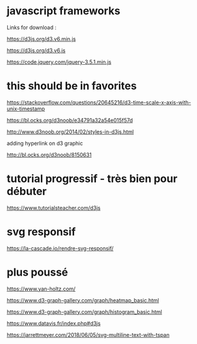 # javascript frameworks

Links for download :

https://d3js.org/d3.v6.min.js

https://d3js.org/d3.v6.js

https://code.jquery.com/jquery-3.5.1.min.js

# this should be in favorites

https://stackoverflow.com/questions/20645216/d3-time-scale-x-axis-with-unix-timestamp

https://bl.ocks.org/d3noob/e34791a32a54e015f57d

http://www.d3noob.org/2014/02/styles-in-d3js.html

adding hyperlink on d3 graphic

http://bl.ocks.org/d3noob/8150631

# tutorial progressif - très bien pour débuter

https://www.tutorialsteacher.com/d3js

# svg responsif

https://la-cascade.io/rendre-svg-responsif/

# plus poussé

https://www.yan-holtz.com/

https://www.d3-graph-gallery.com/graph/heatmap_basic.html

https://www.d3-graph-gallery.com/graph/histogram_basic.html

https://www.datavis.fr/index.php#d3js

https://jarrettmeyer.com/2018/06/05/svg-multiline-text-with-tspan
